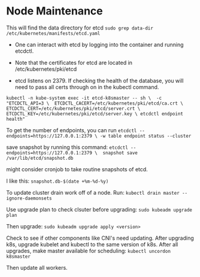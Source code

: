 # Node Maintenance

This will find the data directory for etcd
`sudo grep data-dir /etc/kubernetes/manifests/etcd.yaml`

- One can interact with etcd by logging into the container and running etcdctl.

- Note that the certificates for etcd are located in /etc/kubernetes/pki/etcd

- etcd listens on 2379.  If checking the health of the database, you will need to pass all certs through on in the kubectl command.

`kubectl -n kube-system exec -it etcd-k8smaster -- sh \ 
-c "ETCDCTL_API=3 \ 
ETCDCTL_CACERT=/etc/kubernetes/pki/etcd/ca.crt \ 
ETCDCTL_CERT=/etc/kubernetes/pki/etcd/server.crt \
ETCDCTL_KEY=/etc/kubernetes/pki/etcd/server.key \
etcdctl endpoint health"`

To get the number of endpoints, you can run 
`etcdctl --endpoints=https://127.0.0.1:2379 \
-w table endpoint status --cluster`

save snapshot by running this command:
`etcdctl --endpoints=https://127.0.0.1:2379 \ 
snapshot save /var/lib/etcd/snapshot.db`

might consider cronjob to take routine snapshots of etcd.

I like this:
`snapshot.db-$(date +%m-%d-%y)`

To update cluster drain work off of a node.  Run:
`kubectl drain master --ignore-daemonsets`

Use upgrade plan to check clsuter before upgrading:
`sudo kubeadm upgrade plan`

Then upgrade:
`sudo kubeadm upgrade apply <version>`

Check to see if other components like CNI's need updating.  After upgrading k8s, upgrade kubelet and kubectl to the same version of k8s.  After all upgrades, make master available for scheduling:
`kubectl uncordon k8smaster`

Then update all workers.
